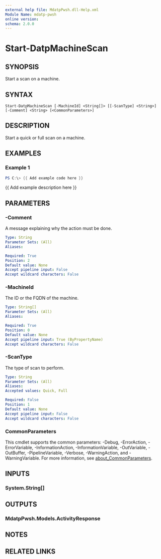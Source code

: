 ```yaml
---
external help file: MdatpPwsh.dll-Help.xml
Module Name: mdatp-pwsh
online version:
schema: 2.0.0
---
```


# Start-DatpMachineScan

## SYNOPSIS
Start a scan on a machine.

## SYNTAX

```
Start-DatpMachineScan [-MachineId] <String[]> [[-ScanType] <String>] [-Comment] <String> [<CommonParameters>]
```

## DESCRIPTION
Start a quick or full scan on a machine.

## EXAMPLES

### Example 1
```powershell
PS C:\> {{ Add example code here }}
```

{{ Add example description here }}

## PARAMETERS

### -Comment
A message explaining why the action must be done.

```yaml
Type: String
Parameter Sets: (All)
Aliases:

Required: True
Position: 2
Default value: None
Accept pipeline input: False
Accept wildcard characters: False
```

### -MachineId
The ID or the FQDN of the machine.

```yaml
Type: String[]
Parameter Sets: (All)
Aliases:

Required: True
Position: 0
Default value: None
Accept pipeline input: True (ByPropertyName)
Accept wildcard characters: False
```

### -ScanType
The type of scan to perform.

```yaml
Type: String
Parameter Sets: (All)
Aliases:
Accepted values: Quick, Full

Required: False
Position: 1
Default value: None
Accept pipeline input: False
Accept wildcard characters: False
```

### CommonParameters
This cmdlet supports the common parameters: -Debug, -ErrorAction, -ErrorVariable, -InformationAction, -InformationVariable, -OutVariable, -OutBuffer, -PipelineVariable, -Verbose, -WarningAction, and -WarningVariable. For more information, see [about_CommonParameters](http://go.microsoft.com/fwlink/?LinkID=113216).

## INPUTS

### System.String[]

## OUTPUTS

### MdatpPwsh.Models.ActivityResponse

## NOTES

## RELATED LINKS
